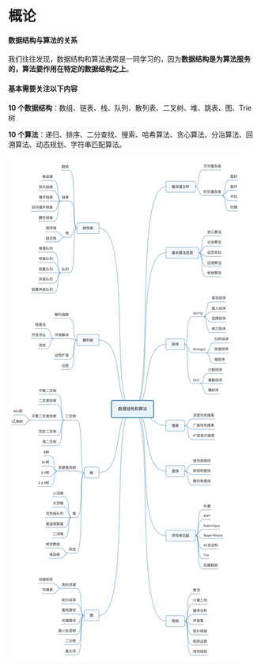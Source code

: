 # 概论

#### 数据结构与算法的关系

我们往往发现，数据结构和算法通常是一同学习的，因为**数据结构是为算法服务的，算法要作用在特定的数据结构之上**。

#### 基本需要关注以下内容

**10 个数据结构**：数组、链表、栈、队列、散列表、二叉树、堆、跳表、图、Trie 树

**10 个算法**：递归、排序、二分查找、搜索、哈希算法、贪心算法、分治算法、回溯算法、动态规划、字符串匹配算法。

![](/assets/general.png)



